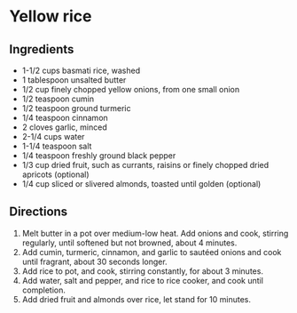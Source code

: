 Yellow rice
===========

Ingredients
-----------

- 1-1/2 cups basmati rice, washed
- 1 tablespoon unsalted butter
- 1/2 cup finely chopped yellow onions, from one small onion
- 1/2 teaspoon cumin
- 1/2 teaspoon ground turmeric
- 1/4 teaspoon cinnamon
- 2 cloves garlic, minced
- 2-1/4 cups water
- 1-1/4 teaspoon salt
- 1/4 teaspoon freshly ground black pepper
- 1/3 cup dried fruit, such as currants, raisins or finely chopped dried apricots (optional)
- 1/4 cup sliced or slivered almonds, toasted until golden (optional)

Directions
----------

1. Melt butter in a pot over medium-low heat. Add onions and cook, stirring regularly, until softened but not browned, about 4 minutes.
2. Add cumin, turmeric, cinnamon, and garlic to sautéed onions and cook until fragrant, about 30 seconds longer.
3. Add rice to pot, and cook, stirring constantly, for about 3 minutes.
4. Add water, salt and pepper, and rice to rice cooker, and cook until completion.
5. Add dried fruit and almonds over rice, let stand for 10 minutes.
